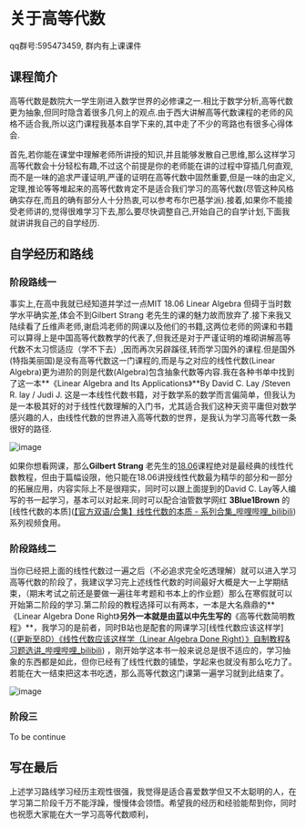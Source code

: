 # 关于高等代数

qq群号:595473459, 群内有上课课件

## 课程简介

高等代数是数院大一学生刚进入数学世界的必修课之一.相比于数学分析,高等代数更为抽象,但同时隐含着很多几何上的观点.由于西大讲解高等代数课程的老师的风格不适合我,所以这门课程我基本自学下来的,其中走了不少的弯路也有很多心得体会.

首先,若你能在课堂中理解老师所讲授的知识,并且能够发散自己思维,那么这样学习高等代数会十分轻松有趣,不过这个前提是你的老师能在讲的过程中穿插几何直观,而不是一味的追求严谨证明,严谨的证明在高等代数中固然重要,但是一味的由定义,定理,推论等等堆起来的高等代数肯定不是适合我们学习的高等代数(尽管这种风格确实存在,而且的确有部分人十分热衷,可以参考布尔巴基学派).接着,如果你不能接受老师讲的,觉得很难学习下去,那么要尽快调整自己,开始自己的自学计划,下面我就讲讲我自己的自学经历.

## 自学经历和路线

### 阶段路线一

事实上,在高中我就已经知道并学过一点MIT 18.06 Linear Algebra 但碍于当时数学水平确实差,体会不到Gilbert Strang 老先生的课的魅力故而放弃了.接下来我又陆续看了丘维声老师,谢启鸿老师的网课以及他们的书籍,这两位老师的网课和书籍可以算得上是中国高等代数教学的代表了,但我还是对于严谨证明的堆砌讲解高等代数不太习惯适应（学不下去）,因而再次另辟蹊径,转而学习国外的课程.但是国外(特指美丽国)是没有高等代数这一门课程的,而是与之对应的线性代数(Linear Algebra)更为进阶的则是代数(Algebra)包含抽象代数等内容.我在各种书单中找到了这一本**《Linear Algebra and Its Applications》**By David C. Lay /Steven R. lay / Judi J. 这是一本线性代数书籍，对于数学系的数学而言偏简单，但我认为是一本极其好的对于线性代数理解的入门书，尤其适合我们这种天资平庸但对数学感兴趣的人，由线性代数的世界进入高等代数的世界，是我认为学习高等代数一条很好的路径.

![image](https://img9.doubanio.com/view/subject/l/public/s33740396.jpg)

如果你想看网课，那么**Gilbert Strang**  老先生的[18.06](https://www.bilibili.com/video/BV16Z4y1U7oU?spm_id_from=333.851.header_right.fav_list.click)课程绝对是最经典的线性代数教程，但由于篇幅设限，他只能在18.06讲授线性代数最为精华的部分和一部分的拓展应用，内容实际上不是很翔实，同时可以跟上面提到的David C. Lay等人编写的书一起学习，基本可以对起来.同时可以配合油管数学网红 **3Blue1Brown** 的[线性代数的本质]([【官方双语/合集】线性代数的本质 - 系列合集_哔哩哔哩_bilibili](https://www.bilibili.com/video/BV1ys411472E?spm_id_from=333.999.0.0))系列视频食用。

### 阶段路线二

当你已经把上面的线性代数过一遍之后（不必追求完全吃透理解）就可以进入学习高等代数的阶段了，我建议学习完上述线性代数的时间最好大概是大一上学期结束，（期末考试之前还是要做一遍往年考题和书本上的作业题）那么在寒假就可以开始第二阶段的学习.第二阶段的教程选择可以有两本，一本是大名鼎鼎的**《Linear Algebra Done Right》**另外一本就是由蓝以中先生写的**《高等代数简明教程》**，我学习的是前者，同时B站也是配套的网课学习[线性代数应该这样学]([（更新至8D）《线性代数应该这样学（Linear Algebra Done Right）》自制教程&习题选讲_哔哩哔哩_bilibili](https://www.bilibili.com/video/BV1Vg411G7cz?spm_id_from=333.851.header_right.fav_list.click)) ，刚开始学这本书一般来说总是很不适应的，学习抽象的东西都是如此，但你已经有了线性代数的铺垫，学起来也就没有那么吃力了。若能在大一结束把这本书吃透，那么高等代数这门课第一遍学习就到此结束了。

![image](https://pic1.zhimg.com/v2-1a91b998d65a9d9d9d674f06fa388cd0_r.jpg)

### 阶段三

To be continue

## 写在最后

上述学习路线学习经历主观性很强，我觉得是适合喜爱数学但又不太聪明的人，在学习第二阶段千万不能浮躁，慢慢体会领悟。希望我的经历和经验能帮到你，同时也祝愿大家能在大一学习高等代数顺利，
